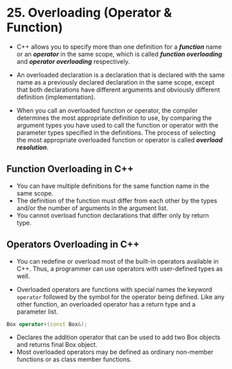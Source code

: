 # 25. Overloading (Operator & Function)

- C++ allows you to specify more than one definition for a ***function*** name or an ***operator*** in the same scope, which is called ***function overloading*** and ***operator overloading*** respectively.

- An overloaded declaration is a declaration that is declared with the same name as a previously declared declaration in the same scope, except that both declarations have different arguments and obviously different definition (implementation).

- When you call an overloaded function or operator, the compiler determines the most appropriate definition to use, by comparing the argument types you have used to call the function or operator with the parameter types specified in the definitions. The process of selecting the most appropriate overloaded function or operator is called ***overload resolution***.
## Function Overloading in C++

- You can have multiple definitions for the same function name in the same scope.
- The definition of the function must differ from each other by the types and/or the number of arguments in the argument list. 
- You cannot overload function declarations that differ only by return type.
## Operators Overloading in C++

- You can redefine or overload most of the built-in operators available in C++. Thus, a programmer can use operators with user-defined types as well.

- Overloaded operators are functions with special names the keyword `operator` followed by the symbol for the operator being defined. Like any other function, an overloaded operator has a return type and a parameter list.
```cpp
Box operator+(const Box&);
```

- Declares the addition operator that can be used to add two Box objects and returns final Box object. 
- Most overloaded operators may be defined as ordinary non-member functions or as class member functions.